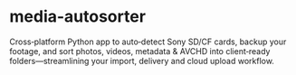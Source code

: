 # media-autosorter
Cross‑platform Python app to auto‑detect Sony SD/CF cards, backup your footage, and sort photos, videos, metadata &amp; AVCHD into client‑ready folders—streamlining your import, delivery and cloud upload workflow.

